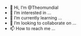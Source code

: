 - 👋 Hi, I’m @Theomundial
- 👀 I’m interested in ...
- 🌱 I’m currently learning ...
- 💞️ I’m looking to collaborate on ...
- 📫 How to reach me ...

<!---
Theomundial/Theomundial is a ✨ special ✨ repository because its `README.md` (this file) appears on your GitHub profile.
You can click the Preview link to take a look at your changes.
--->
